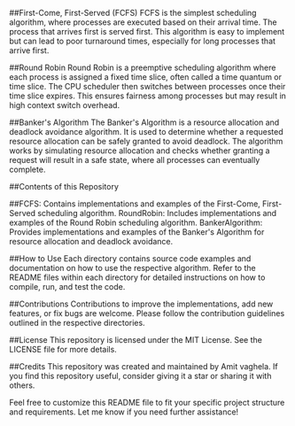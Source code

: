 ##First-Come, First-Served (FCFS)
FCFS is the simplest scheduling algorithm, where processes are executed based on their arrival time.
The process that arrives first is served first. This algorithm is easy to implement but can lead to poor turnaround times, especially for long processes that arrive first.

##Round Robin
Round Robin is a preemptive scheduling algorithm where each process is assigned a fixed time slice,
often called a time quantum or time slice. The CPU scheduler then switches between processes once their time slice expires. This ensures fairness among processes but may result in high context switch overhead.

##Banker's Algorithm
The Banker's Algorithm is a resource allocation and deadlock avoidance algorithm. 
It is used to determine whether a requested resource allocation can be safely granted to avoid deadlock. The algorithm works by simulating resource allocation and checks whether granting a request will result in a safe state, where all processes can eventually complete.

##Contents of this Repository

##FCFS: Contains implementations and examples of the First-Come, First-Served scheduling algorithm.
RoundRobin: Includes implementations and examples of the Round Robin scheduling algorithm.
BankerAlgorithm: Provides implementations and examples of the Banker's Algorithm for resource allocation and deadlock avoidance.

##How to Use
Each directory contains source code examples and documentation on how to use the respective algorithm. 
Refer to the README files within each directory for detailed instructions on how to compile, run, and test the code.

##Contributions
Contributions to improve the implementations, add new features, or fix bugs are welcome. 
Please follow the contribution guidelines outlined in the respective directories.

##License
This repository is licensed under the MIT License. 
See the LICENSE file for more details.

##Credits
This repository was created and maintained by Amit vaghela. If you find this repository useful,
consider giving it a star or sharing it with others.

Feel free to customize this README file to fit your specific project structure and requirements. 
Let me know if you need further assistance!
